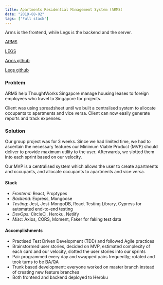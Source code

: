 ```yaml
---
title: Apartments Residential Management System (ARMS)
date: "2019-08-02"
tags: ["Full stack"]
---
```


<!-- ![ShopLah front page](../assets/shoplah.webp "ShopLah front page") -->

Arms is the frontend, while Legs is the backend and the server.

[ARMS](https://demo-armadillo-arms.herokuapp.com/)

[LEGS](https://demo-armadillo-legs.herokuapp.com/)

[Arms github](https://github.com/armadillo-apps/arms2)

[Legs github](https://github.com/armadillo-apps/legs)

### Problem ###
ARMS help ThoughtWorks Singapore manage housing leases to foreign employees who travel to Singapore for projects.

Client was using spreadsheet until we built a centralised system to allocate occupants to apartments and vice versa. Client can now easily generate reports and track expenses.

### Solution ###
Our group project was for 3 weeks. Since we had limited time, we had to ascertain the necessary features our Minimum Viable Product (MVP) should deliver to provide maximum utility to the user. Afterwards, we slotted them into each sprint based on our velocity.

Our MVP is a centralised system which allows the user to create apartments and occupants, and allocate occupants to apartments and vice versa.

#### Stack ####

- _Frontend:_ React, Proptypes
- _Backend:_ Express, Mongoose
- _Testing:_ Jest, Jest-MongoDB, React Testing Library, Cypress for automated end-to-end testing
- _DevOps:_ CircleCi, Heroku, Netlify
- _Misc:_ Axios, CORS, Moment, Faker for faking test data

#### Accomplishments ####

- Practised Test Driven Development (TDD) and followed Agile practices
- Brainstormed user stories, decided on MVP, estimated complexity of each card and our velocity, slotted the user stories into our sprints
- Pair programmed every day and swapped pairs frequently; rotated and took turns to be BA/QA
- Trunk based development: everyone worked on master branch instead of creating new feature branches
- Both frontend and backend deployed to Heroku
